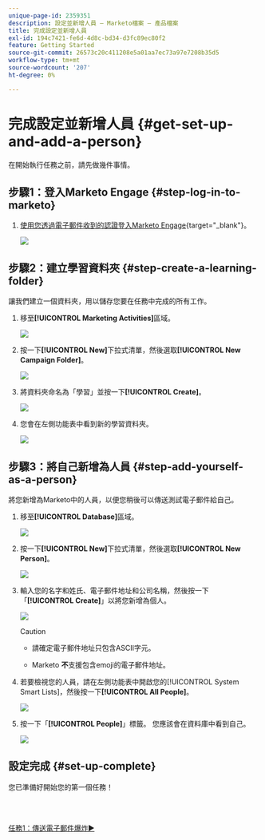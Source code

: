 ```yaml
---
unique-page-id: 2359351
description: 設定並新增人員 — Marketo檔案 — 產品檔案
title: 完成設定並新增人員
exl-id: 194c7421-fe6d-4d8c-bd34-d3fc89ec80f2
feature: Getting Started
source-git-commit: 26573c20c411208e5a01aa7ec73a97e7208b35d5
workflow-type: tm+mt
source-wordcount: '207'
ht-degree: 0%

---
```


# 完成設定並新增人員 {#get-set-up-and-add-a-person}

在開始執行任務之前，請先做幾件事情。

## 步驟1：登入Marketo Engage {#step-log-in-to-marketo}

1. [使用您透過電子郵件收到的認證登入Marketo Engage](https://app.marketo.com){target="_blank"}。

   ![](assets/get-set-up-and-add-a-person-1.png)

## 步驟2：建立學習資料夾 {#step-create-a-learning-folder}

讓我們建立一個資料夾，用以儲存您要在任務中完成的所有工作。

1. 移至&#x200B;**[!UICONTROL Marketing Activities]**&#x200B;區域。

   ![](assets/get-set-up-and-add-a-person-2.png)

1. 按一下&#x200B;**[!UICONTROL New]**&#x200B;下拉式清單，然後選取&#x200B;**[!UICONTROL New Campaign Folder]**。

   ![](assets/get-set-up-and-add-a-person-3.png)

1. 將資料夾命名為「學習」並按一下&#x200B;**[!UICONTROL Create]**。

   ![](assets/get-set-up-and-add-a-person-4.png)

1. 您會在左側功能表中看到新的學習資料夾。

   ![](assets/get-set-up-and-add-a-person-5.png)

## 步驟3：將自己新增為人員 {#step-add-yourself-as-a-person}

將您新增為Marketo中的人員，以便您稍後可以傳送測試電子郵件給自己。

1. 移至&#x200B;**[!UICONTROL Database]**&#x200B;區域。

   ![](assets/get-set-up-and-add-a-person-6.png)

1. 按一下&#x200B;**[!UICONTROL New]**&#x200B;下拉式清單，然後選取&#x200B;**[!UICONTROL New Person]**。

   ![](assets/get-set-up-and-add-a-person-7.png)

1. 輸入您的名字和姓氏、電子郵件地址和公司名稱，然後按一下「**[!UICONTROL Create]**」以將您新增為個人。

   ![](assets/get-set-up-and-add-a-person-8.png)

   >[!CAUTION]
   >
   >* 請確定電子郵件地址只包含ASCII字元。
   >
   >* Marketo **不**&#x200B;支援包含emoji的電子郵件地址。

1. 若要檢視您的人員，請在左側功能表中開啟您的[!UICONTROL System Smart Lists]，然後按一下&#x200B;**[!UICONTROL All People]**。

   ![](assets/get-set-up-and-add-a-person-9.png)

1. 按一下「**[!UICONTROL People]**」標籤。 您應該會在資料庫中看到自己。

   ![](assets/get-set-up-and-add-a-person-10.png)

## 設定完成 {#set-up-complete}

您已準備好開始您的第一個任務！

<br> 

[任務1：傳送電子郵件爆炸►](/help/marketo/getting-started/quick-wins/send-an-email.md)
